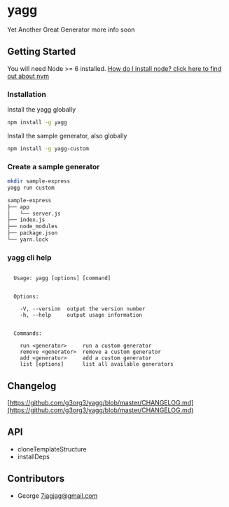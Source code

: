 # yagg
Yet Another Great Generator
more info soon

## Getting Started
You will need Node >= 6 installed. [How do I install node? click here to find out about nvm](https://github.com/creationix/nvm#installation)

### Installation
Install the yagg globally
```sh
npm install -g yagg
```

Install the sample generator, also globally
```sh
npm install -g yagg-custom
```

### Create a sample generator
```sh
mkdir sample-express
yagg run custom

sample-express
├── app
│   └── server.js
├── index.js
├── node_modules
├── package.json
└── yarn.lock
```

### yagg cli help
```

  Usage: yagg [options] [command]


  Options:

    -V, --version  output the version number
    -h, --help     output usage information


  Commands:

    run <generator>     run a custom generator
    remove <generator>  remove a custom generator
    add <generator>     add a custom generator
    list [options]      list all available generators
```

## Changelog
[https://github.com/g3org3/yagg/blob/master/CHANGELOG.md](https://github.com/g3org3/yagg/blob/master/CHANGELOG.md)

## API
* cloneTemplateStructure
* installDeps

## Contributors
* George <7jagjag@gmail.com>